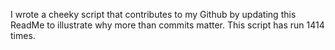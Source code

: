 I wrote a cheeky script that contributes to my Github by updating this ReadMe to illustrate why more than commits matter. This script has run 1414 times.